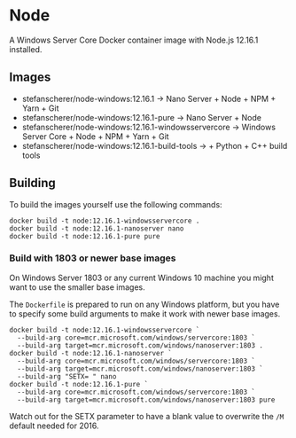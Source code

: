 # Node

A Windows Server Core Docker container image with Node.js 12.16.1 installed.

## Images

- stefanscherer/node-windows:12.16.1 -> Nano Server + Node + NPM + Yarn + Git
- stefanscherer/node-windows:12.16.1-pure -> Nano Server + Node
- stefanscherer/node-windows:12.16.1-windowsservercore -> Windows Server Core + Node + NPM + Yarn + Git
- stefanscherer/node-windows:12.16.1-build-tools -> + Python + C++ build tools

## Building

To build the images yourself use the following commands:

```
docker build -t node:12.16.1-windowsservercore .
docker build -t node:12.16.1-nanoserver nano
docker build -t node:12.16.1-pure pure
```

### Build with 1803 or newer base images

On Windows Server 1803 or any current Windows 10 machine you might want to use the smaller base images.

The `Dockerfile` is prepared to run on any Windows platform, but you have to specify some build arguments to make it work with newer base images.

```
docker build -t node:12.16.1-windowsservercore `
  --build-arg core=mcr.microsoft.com/windows/servercore:1803 `
  --build-arg target=mcr.microsoft.com/windows/nanoserver:1803 .
docker build -t node:12.16.1-nanoserver `
  --build-arg core=mcr.microsoft.com/windows/servercore:1803 `
  --build-arg target=mcr.microsoft.com/windows/nanoserver:1803 `
  --build-arg "SETX= " nano
docker build -t node:12.16.1-pure `
  --build-arg core=mcr.microsoft.com/windows/servercore:1803 `
  --build-arg target=mcr.microsoft.com/windows/nanoserver:1803 pure
```

Watch out for the SETX parameter to have a blank value to overwrite the `/M` default needed for 2016.

